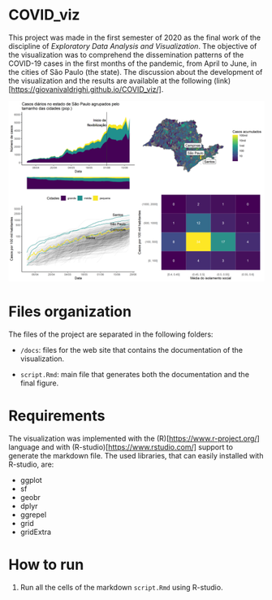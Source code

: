 # COVID_viz

This project was made in the first semester of 2020 as the final work of the discipline of _Exploratory Data Analysis and Visualization_. The objective of the visualization was to comprehend the dissemination patterns of the COVID-19 cases in the first months of the pandemic, from April to June, in the cities of São Paulo (the state). The discussion about the development of the visualization and the results are available at the following (link)[https://giovanivaldrighi.github.io/COVID_viz/].

![COVID viz](https://raw.githubusercontent.com/GiovaniValdrighi/COVID_viz/master/docs/plot.png)

# Files organization

The files of the project are separated in the following folders:

- `/docs`: files for the web site that contains the documentation of the visualization.

- `script.Rmd`: main file that generates both the documentation and the final figure. 

# Requirements

The visualization was implemented with the (R)[https://www.r-project.org/] language and with (R-studio)[https://www.rstudio.com/] support to generate the markdown file. The used libraries, that can easily installed with R-studio, are: 

- ggplot
- sf
- geobr
- dplyr
- ggrepel
- grid
- gridExtra


# How to run

1. Run all the cells of the markdown `script.Rmd` using R-studio.
